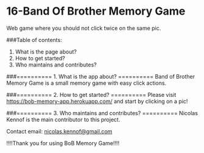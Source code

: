 # 16-Band Of Brother Memory Game
Web game where you should not click twice on the same pic.

###Table of contents:
1. What is the page about?
2. How to get started?
3. Who maintains and contributes?

###========== 1. What is the app about? ==========
Band of Brother Memory Game is a small memory game with easy click actions.

###========== 2. How to get started? ==========
Please visit https://bob-memory-app.herokuapp.com/ and start by clicking on a pic!

###========== 3. Who maintains and contributes? ==========
Nicolas Kennof is the main contributor to this project.

Contact email: nicolas.kennof@gmail.com

!!!!Thank you for using BoB Memory Game!!!!